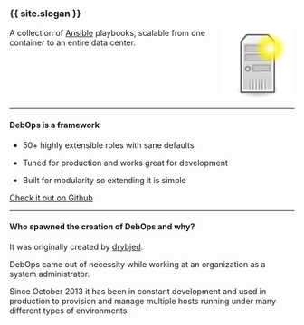 ### {{ site.slogan }}

<img src="debops.png" width="128px" height="128px" style="float: right;" />

A collection of [Ansible](http://ansible.com/) playbooks, scalable from one container to an entire data center.

<div style="clear: both;"></div>

***

#### DebOps is a framework

- <span class="li-intro">50+ highly extensible roles</span> with sane defaults

- <span class="li-intro">Tuned for production</span> and works great for development

- <span class="li-intro">Built for modularity</span> so extending it is simple

<a class="gh-link" href="https://github.com/debops/debops">Check it out on Github</a>

***

#### Who spawned the creation of DebOps and why?

It was originally created by [drybjed](https://github.com/drybjed).

DebOps came out of necessity while working at an organization as a system administrator.

Since October 2013 it has been in constant development and used in production to provision and manage multiple hosts running under many different types of environments.
